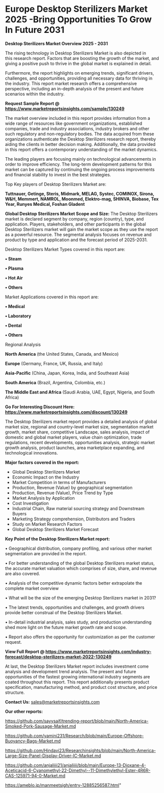  # Europe Desktop Sterilizers Market 2025 -Bring Opportunities To Grow In Future 2031

<Strong> Desktop Sterilizers Market Overview 2025 - 2031</strong>

The rising technology in Desktop Sterilizers Market is also depicted in this research report. Factors that are boosting the growth of the market, and giving a positive push to thrive in the global market is explained in detail.

Furthermore, the report highlights on emerging trends, significant drivers, challenges, and opportunities, providing all necessary data for thriving in the industry. This report market research offers a comprehensive perspective, including an in-depth analysis of the present and future scenarios within the industry.

<strong>Request Sample Report @ <a href=https://www.marketreportsinsights.com/sample/130249>https://www.marketreportsinsights.com/sample/130249</a></strong>

The market overview included in this report provides information from a wide range of resources like government organizations, established companies, trade and industry associations, industry brokers and other such regulatory and non-regulatory bodies. The data acquired from these organizations authenticate the Desktop Sterilizers research report, thereby aiding the clients in better decision making. Additionally, the data provided in this report offers a contemporary understanding of the market dynamics.

The leading players are focusing mainly on technological advancements in order to improve efficiency. The long-term development patterns for this market can be captured by continuing the ongoing process improvements and financial stability to invest in the best strategies.

Top Key players of Desktop Sterilizers Market are:

<strong>Tuttnauer, Getinge, Steris, Midmark, MELAG, Systec, COMINOX, Sirona, W&H, Memmert, NAMROL, Moonmed, Elektro-mag, SHINVA, Biobase, Tex Year, Runyes Medical, Foshan Gladent</strong>

<strong><b>Global Desktop Sterilizers Market Scope and Size:</b></strong>
The Desktop Sterilizers market is declared segment by company, region (country), type, and application. Players, stakeholders, and other participants in the global Desktop Sterilizers market will gain the market scope as they use the report as a powerful resource. The segmental analysis focuses on revenue and product by type and application and the forecast period of 2025-2031.

Desktop Sterilizers Market Types covered in this report are:

<strong>• Steam

• Plasma

• Hot Air

• Others</strong>

Market Applications covered in this report are:

<strong>• Medical

• Laboratory

• Dental

• Others</strong> 

Regional Analysis

<strong>North America</strong> (the United States, Canada, and Mexico)

<strong>Europe</strong> (Germany, France, UK, Russia, and Italy)

<strong>Asia-Pacific</strong> (China, Japan, Korea, India, and Southeast Asia)

<strong>South America</strong> (Brazil, Argentina, Colombia, etc.)

<strong>The Middle East and Africa</strong> (Saudi Arabia, UAE, Egypt, Nigeria, and South Africa)

<strong>Go For Interesting Discount Here: <a href=https://www.marketreportsinsights.com/discount/130249>https://www.marketreportsinsights.com/discount/130249</a></strong>

The Desktop Sterilizers market report provides a detailed analysis of global market size, regional and country-level market size, segmentation market growth, market share, competitive Landscape, sales analysis, impact of domestic and global market players, value chain optimization, trade regulations, recent developments, opportunities analysis, strategic market growth analysis, product launches, area marketplace expanding, and technological innovations.

<strong><b>Major factors covered in the report:</b></strong>
<ul>
  <li>Global Desktop Sterilizers Market </li>
  <li>Economic Impact on the Industry</li>
  <li>Market Competition in terms of Manufacturers</li>
  <li>Production, Revenue (Value) by geographical segmentation</li>
  <li>Production, Revenue (Value), Price Trend by Type</li>
  <li>Market Analysis by Application</li>
  <li>Cost Investigation</li>
  <li>Industrial Chain, Raw material sourcing strategy and Downstream Buyers</li>
  <li>Marketing Strategy comprehension, Distributors and Traders</li>
  <li>Study on Market Research Factors</li>
  <li>Global Desktop Sterilizers Market Forecast</li>
</ul>

<strong><b>Key Point of the Desktop Sterilizers Market report:</b></strong>

• Geographical distribution, company profiling, and various other market segmentation are provided in the report.

• For better understanding of the global Desktop Sterilizers market status, the accurate market valuation which comprises of size, share, and revenue are also covered.

• Analysis of the competitive dynamic factors better extrapolate the complete market overview

• What will be the size of the emerging Desktop Sterilizers market in 2031?

• The latest trends, opportunities and challenges, and growth drivers provide better construal of the Desktop Sterilizers Market.

• In-detail industrial analysis, sales study, and production understanding shed more light on the future market growth rate and scope.

• Report also offers the opportunity for customization as per the customer request.

<strong><b>View Full Report @ <a href=https://www.marketreportsinsights.com/industry-forecast/desktop-sterilizers-market-2022-130249>https://www.marketreportsinsights.com/industry-forecast/desktop-sterilizers-market-2022-130249</a></b></strong>


At last, the Desktop Sterilizers Market report includes investment come analysis and development trend analysis. The present and future opportunities of the fastest growing international industry segments are coated throughout this report. This report additionally presents product specification, manufacturing method, and product cost structure, and price structure.

<strong>Contact Us:</strong>
sales@marketreportsinsights.com

<strong>Our other reports:</strong>

<a href=https://github.com/sayysaif/trending-report/blob/main/North-America-Smoked-Pork-Sausage-Market.md>https://github.com/sayysaif/trending-report/blob/main/North-America-Smoked-Pork-Sausage-Market.md</a>

<a href=https://github.com/yamini231/Research/blob/main/Europe-Offshore-Buoyancy-Bags-Market.md>https://github.com/yamini231/Research/blob/main/Europe-Offshore-Buoyancy-Bags-Market.md</a>

<a href=https://github.com/Hindavi23/Researchinsights/blob/main/North-America-Large-Size-Panel-Display-Driver-IC-Market.md>https://github.com/Hindavi23/Researchinsights/blob/main/North-America-Large-Size-Panel-Display-Driver-IC-Market.md</a>

<a href=https://github.com/anjaliiii21/anjaliiii/blob/main/Europe-13-Dioxane-4-Aceticacid-6-Cyanomethyl-22-Dimethyl--11-Dimethylethyl-Ester-4R6R-CAS-125971-94-0-Market.md>https://github.com/anjaliiii21/anjaliiii/blob/main/Europe-13-Dioxane-4-Aceticacid-6-Cyanomethyl-22-Dimethyl--11-Dimethylethyl-Ester-4R6R-CAS-125971-94-0-Market.md</a>

<a href=https://ameblo.jp/manmeetsigh/entry-12885256587.html>https://ameblo.jp/manmeetsigh/entry-12885256587.html</a>"
